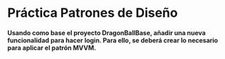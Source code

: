# Práctica Patrones de Diseño


#### Usando como base el proyecto DragonBallBase, añadir una nueva funcionalidad para hacer login. Para ello, se deberá crear lo necesario para aplicar el patrón MVVM.
